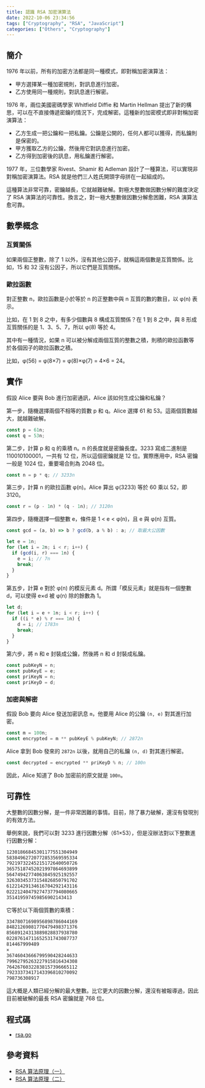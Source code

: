 ```yaml
---
title: 認識 RSA 加密演算法
date: 2022-10-06 23:34:56
tags: ["Cryptography", "RSA", "JavaScript"]
categories: ["Others", "Cryptography"]
---
```


## 簡介

1976 年以前，所有的加密方法都是同一種模式，即對稱加密演算法：

- 甲方選擇某一種加密規則，對訊息進行加密。
- 乙方使用同一種規則，對訊息進行解密。

1976 年，兩位美國密碼學家 Whitfield Diffie 和 Martin Hellman 提出了新的構思，可以在不直接傳遞密鑰的情況下，完成解密。這種新的加密模式即非對稱加密演算法：

- 乙方生成一把公鑰和一把私鑰。公鑰是公開的，任何人都可以獲得，而私鑰則是保密的。
- 甲方獲取乙方的公鑰，然後用它對訊息進行加密。
- 乙方得到加密後的訊息，用私鑰進行解密。

1977 年，三位數學家 Rivest、Shamir 和 Adleman 設計了一種算法，可以實現非對稱加密演算法。RSA 就是他們三人姓氏開頭字母拼在一起組成的。

這種算法非常可靠，密鑰越長，它就越難破解。對極大整數做因數分解的難度決定了 RSA 演算法的可靠性。換言之，對一極大整數做因數分解愈困難，RSA 演算法愈可靠。

## 數學概念

### 互質關係

如果兩個正整數，除了 1 以外，沒有其他公因子，就稱這兩個數是互質關係。比如，15 和 32 沒有公因子，所以它們是互質關係。

### 歐拉函數

對正整數 n，歐拉函數是小於等於 n 的正整數中與 n 互質的數的數目，以 φ(n) 表示。

比如，在 1 到 8 之中，有多少個數與 8 構成互質關係？在 1 到 8 之中，與 8 形成互質關係的是 1、3、5、7，所以 φ(8) 等於 4。

其中有一種情況，如果 n 可以被分解成兩個互質的整數之積，則積的歐拉函數等於各個因子的歐拉函數之積。

比如，φ(56) = φ(8×7) = φ(8)×φ(7) = 4×6 = 24。

## 實作

假設 Alice 要與 Bob 進行加密通訊，Alice 該如何生成公鑰和私鑰？

第一步，隨機選擇兩個不相等的質數 p 和 q。Alice 選擇 61 和 53。這兩個質數越大，就越難破解。

```js
const p = 61n;
const q = 53n;
```

第二步，計算 p 和 q 的乘積 n。n 的長度就是密鑰長度。3233 寫成二進制是 110010100001，一共有 12 位，所以這個密鑰就是 12 位。實際應用中，RSA 密鑰一般是 1024 位，重要場合則為 2048 位。

```js
const n = p * q; // 3233n
```

第三步，計算 n 的歐拉函數 φ(n)。Alice 算出 φ(3233) 等於 60 乘以 52，即 3120。

```js
const r = (p - 1n) * (q - 1n); // 3120n
```

第四步，隨機選擇一個整數 e，條件是 1 < e < φ(n)，且 e 與 φ(n) 互質。

```js
const gcd = (a, b) => b ? gcd(b, a % b) : a; // 取最大公因數

let e = 1n;
for (let i = 2n; i < r; i++) {
  if (gcd(i, r) === 1n) {
    e = i; // 7n
    break;
  }
}
```

第五步，計算 e 對於 φ(n) 的模反元素 d。所謂「模反元素」就是指有一個整數 d，可以使得 e×d 被 φ(n) 除的餘數為 1。

```js
let d;
for (let i = e + 1n; i < r; i++) {
  if ((i * e) % r === 1n) {
    d = i; // 1783n
    break;
  }
}
```

第六步，將 n 和 e 封裝成公鑰，然後將 n 和 d 封裝成私鑰。

```js
const pubKeyN = n;
const pubKeyE = e;
const priKeyN = n;
const priKeyD = d;
```

### 加密與解密

假設 Bob 要向 Alice 發送加密訊息 `m`，他要用 Alice 的公鑰 `(n, e)` 對其進行加密。

```js
const m = 100n;
const encrypted = m ** pubKeyE % pubKeyN; // 2872n
```

Alice 拿到 Bob 發來的 `2872n` 以後，就用自己的私鑰 `(n, d)` 對其進行解密。

```js
const decrypted = encrypted ** priKeyD % n; // 100n
```

因此，Alice 知道了 Bob 加密前的原文就是 `100n`。

## 可靠性

大整數的因數分解，是一件非常困難的事情。目前，除了暴力破解，還沒有發現別的有效方法。

舉例來說，我們可以對 3233 進行因數分解（61×53），但是沒辦法對以下整數進行因數分解：

```txt
12301866845301177551304949
58384962720772853569595334
79219732245215172640050726
36575187452021997864693899
56474942774063845925192557
32630345373154826850791702
61221429134616704292143116
02221240479274737794080665
351419597459856902143413
```

它等於以下兩個質數的乘積：

```txt
33478071698956898786044169
84821269081770479498371376
85689124313889828837938780
02287614711652531743087737
814467999489
×
36746043666799590428244633
79962795263227915816434308
76426760322838157396665112
79233373417143396810270092
798736308917
```

這大概是人類已經分解的最大整數。比它更大的因數分解，還沒有被報導過，因此目前被破解的最長 RSA 密鑰就是 768 位。

## 程式碼

- [rsa.go](https://gist.github.com/memochou1993/34ff2cfa8c8dc15fc88c3db75495a913)

## 參考資料

- [RSA 算法原理（一）](https://www.ruanyifeng.com/blog/2013/06/rsa_algorithm_part_one.html)
- [RSA 算法原理（二）](https://www.ruanyifeng.com/blog/2013/07/rsa_algorithm_part_two.html)
